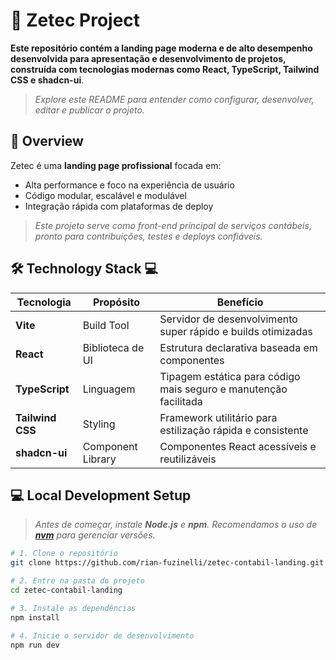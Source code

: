 # 📄 Zetec Project
**Este repositório contém a landing page moderna e de alto desempenho desenvolvida para apresentação e desenvolvimento de projetos, construída com tecnologias modernas como React, TypeScript, Tailwind CSS e shadcn-ui**. 


>*Explore este README para entender como configurar, desenvolver, editar e publicar o projeto.*

## 🚀 Overview

Zetec é uma **landing page profissional** focada em:

- Alta performance e foco na experiência de usuário
- Código modular, escalável e modulável
- Integração rápida com plataformas de deploy  

>*Este projeto serve como front-end principal de serviços contábeis, pronto para contribuições, testes e deploys confiáveis.*

## 🛠 Technology Stack 💻

| Tecnologia       | Propósito          | Benefício |
|-----------------|------------------|-----------|
| **Vite**         | Build Tool        | Servidor de desenvolvimento super rápido e builds otimizadas |
| **React**        | Biblioteca de UI  | Estrutura declarativa baseada em componentes |
| **TypeScript**   | Linguagem         | Tipagem estática para código mais seguro e manutenção facilitada |
| **Tailwind CSS** | Styling           | Framework utilitário para estilização rápida e consistente |
| **shadcn-ui**    | Component Library | Componentes React acessíveis e reutilizáveis |

## 💻 Local Development Setup

>*Antes de começar, instale **Node.js** e **npm**.  Recomendamos o uso de [**nvm**](https://github.com/nvm-sh/nvm) para gerenciar versões.*

```bash
# 1. Clone o repositório
git clone https://github.com/rian-fuzinelli/zetec-contabil-landing.git

# 2. Entre na pasta do projeto
cd zetec-contabil-landing

# 3. Instale as dependências
npm install

# 4. Inicie o servidor de desenvolvimento
npm run dev
